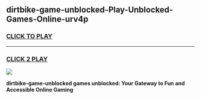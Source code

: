 
## dirtbike-game-unblocked-Play-Unblocked-Games-Online-urv4p
<h3>
<a href="https://premium76.site?title=dirtbike-game-unblocked&ref=24A">CLICK TO PLAY</a></h3>
<hr>

<h3>
<a href="https://premium76.site?title=dirtbike-game-unblocked&ref=24A">CLICK 2 PLAY</a>
  
</h3>

<a href="https://premium76.site?title=dirtbike-game-unblocked&ref=24A"><img src="https://clearcache.store/games.png"></a>


**dirtbike-game-unblocked games unblocked: Your Gateway to Fun and Accessible Online Gaming**
